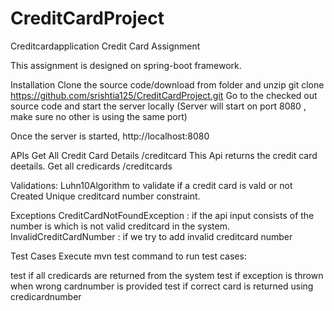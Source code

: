# CreditCardProject
Creditcardapplication
Credit Card  Assignment

This assignment is designed on spring-boot framework.

Installation
Clone the source code/download from folder and unzip
git clone https://github.com/srishtia125/CreditCardProject.git
Go to the checked out source code and start the server locally (Server will start on port 8080 , make sure no other is using the same port)


Once the server is started,
http://localhost:8080

APIs
Get All Credit Card Details /creditcard
This Api returns the credit card deetails.
Get all credicards /creditcards 


Validations:
Luhn10Algorithm to validate if a credit card is vald or not
Created Unique creditcard number constraint.

Exceptions
CreditCardNotFoundException : if the api input consists of the number is which is not valid creditcard in the system.
InvalidCreditCardNumber : if we try to add invalid creditcard number


Test Cases
Execute mvn test command to run test cases:

test if all credicards  are returned from the system
test if exception is thrown when wrong cardnumber is provided
test if correct card is returned using credicardnumber
